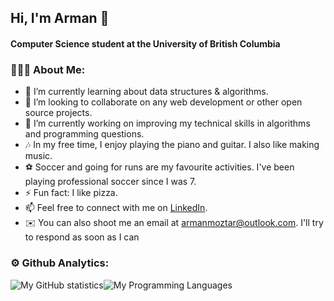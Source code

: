 ## Hi, I'm Arman 👋

#### Computer Science student at the University of British Columbia
### 👨🏻‍💻 About Me:
- 🌱 I’m currently learning about data structures & algorithms.
- 👯 I’m looking to collaborate on any web development or other open source projects.
- 🔭 I’m currently working on improving my technical skills in algorithms and programming questions.
- 🎶 In my free time, I enjoy playing the piano and guitar. I also like making music.
- ⚽️ Soccer and going for runs are my favourite activities. I've been playing professional soccer since I was 7.
- ⚡ Fun fact: I like pizza.
- 📫 Feel free to connect with me on [LinkedIn](https://www.linkedin.com/in/arman-moztarzadeh/).
- ✉️ You can also shoot me an email at armanmoztar@outlook.com. I'll try to respond as soon as I can


### ⚙️ Github Analytics:
![My GitHub statistics](https://github-readme-stats.vercel.app/api?username=armanmoztar&show_icons=true&count_private=true&theme=react)![My Programming Languages](https://github-readme-stats.vercel.app/api/top-langs/?username=armanmoztar&custom_title=My&nbsp;Top&nbsp;Used&nbsp;Languages&layout=compact&theme=react)

<!-- [![Readme Card](https://github-readme-stats.vercel.app/api/pin/?username=anuraghazra&repo=github-readme-stats)] -->
<!-- (https://github.com/anuraghazra/github-readme-stats) --!>










<!--
**armanmoztar/armanmoztar** is a ✨ _special_ ✨ repository because its `README.md` (this file) appears on your GitHub profile.

- 🌱 I’m currently learning ...
- 👯 I’m looking to collaborate on ...
- 🤔 I’m looking for help with ...
- 💬 Ask me about ...
- 📫 Feel free to ping me on ...
- 😄 Pronouns: ...
- ⚡ Fun fact: ...
-->
